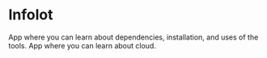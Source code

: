 # Infolot
App where you can learn about dependencies, installation, and uses of the tools. 
App where you can learn about cloud.
